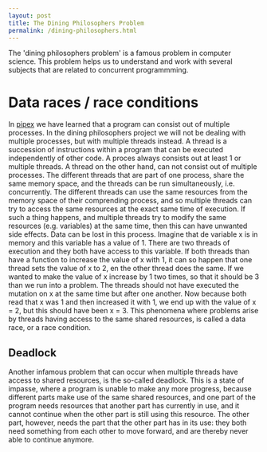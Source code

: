 ```yaml
---
layout: post
title: The Dining Philosophers Problem
permalink: /dining-philosophers.html
---
```


The 'dining philosophers problem' is a famous problem in computer science.
This problem helps us to understand and work with several subjects that are related to concurrent programmming.

# Data races / race conditions
In [pipex](/pipex-blog-en.html) we have learned that a program can consist out of multiple processes. In the dining philosophers project we will not be dealing with multiple processes, but with multiple threads instead. A thread is a succession of instructions within a program that can be executed independently of other code. A proces always consists out at least 1 or multiple threads. A thread on the other hand, can not consist out of multiple processes. The different threads that are part of one process, share the same memory space, and the threads can be run simultaneously, i.e. concurrently. The different threads can use the same resources from the memory space of their comprending process, and so multiple threads can try to access the same resources at the exact same time of execution. If such a thing happens, and multiple threads try to modify the same resources (e.g. variables) at the same time, then this can have unwanted side effects. Data can be lost in this process.
Imagine that de variable x is in memory and this variable has a value of 1. There are two threads of execution and they both have access to this variable. If both threads than have a function to increase the value of x with 1, it can so happen that one thread sets the value of x to 2, en the other thread does the same. If we wanted to make the value of x increase by 1 two times, so that it should be 3 than we run into a problem. The threads should not have executed the mutation on x at the same time but after one another. Now because both read that x was 1 and then increased it with 1, we end up with the value of x = 2, but this should have been x = 3. This phenomena where problems arise by threads having access to the same shared resources, is called a data race, or a race condition.

## Deadlock
Another infamous problem that can occur when multiple threads have access to shared resources, is the so-called deadlock. This is a state of impasse, where a program is unable to make any more progress, because different parts make use of the same shared resources, and one part of the program needs resources that another part has currently in use, and it cannot continue when the other part is still using this resource. The other part, however, needs the part that the other part has in its use: they both need something from each other to move forward, and are thereby never able to continue anymore.
